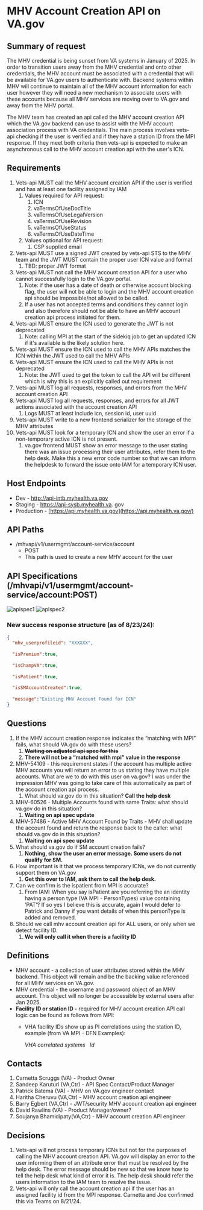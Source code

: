 # MHV Account Creation API on VA.gov

## Summary of request

The MHV credential is being sunset from VA systems in January of 2025. In order to transition users away from the MHV credential and onto other credentials, the MHV account must be associated with a credential that will be available for VA.gov users to authenticate with. Backend systems within MHV will continue to maintain all of the MHV account information for each user however they will need a new mechanism to associate users with these accounts because all MHV services are moving over to VA.gov and away from the MHV portal.

The MHV team has created an api called the MHV account creation API which the VA.gov backend can use to assist with the MHV account association process with VA credentials. The main process involves vets-api checking if the user is verified and if they have a station ID from the MPI response. If they meet both criteria then vets-api is expected to make an asynchronous call to the MHV account creation api with the user's ICN.

## Requirements

1. Vets-api MUST call the MHV account creation API if the user is verified and has at least one facility assigned by IAM
    1. Values required for API request:
        1. ICN
        2. vaTermsOfUseDocTitle
        3. vaTermsOfUseLegalVersion
        4. vaTermsOfUseRevision
        5. vaTermsOfUseStatus
        6. vaTermsOfUseDateTime
    2. Values optional for API request:
        1. CSP supplied email
2. Vets-api MUST use a signed JWT created by vets-api STS to the MHV team and the JWT MUST contain the proper user ICN value and format
    1. TBD: proper JWT format
3. Vets-api MUST not call the MHV account creation API for a user who cannot successfully login to the VA.gov portal.
    1. Note: if the user has a date of death or otherwise account blocking flag, the user will not be able to login and the MHV account creation api should be impossible/not allowed to be called.
    2. If a user has not accepted terms and conditions they cannot login and also therefore should not be able to have an MHV account creation api process initiated for them.
4. Vets-api MUST ensure the ICN used to generate the JWT is not deprecated
    1. Note: calling MPI at the start of the sidekiq job to get an updated ICN if it's available is the likely solution here.
5. Vets-api MUST ensure the ICN used to call the MHV APIs matches the ICN within the JWT used to call the MHV APIs
6. Vets-api MUST ensure the ICN used to call the MHV APIs is not deprecated
    1. Note: the JWT used to get the token to call the API will be different which is why this is an explicitly called out requirement
7. Vets-api MUST log all requests, responses, and errors from the MHV account creation API
8. Vets-api MUST log all requests, responses, and errors for all JWT actions associated with the account creation API
    1. Logs MUST at least include icn, session id, user uuid
9. Vets-api MUST write to a new frontend serializer for the storage of the MHV attributes
10. Vets-api MUST look for a temporary ICN and show the user an error if a non-temporary active ICN is not present.
    1. va.gov frontend MUST show an error message to the user stating there was an issue processing their user attributes, refer them to the help desk. Make this a new error code number so that we can inform the helpdesk to forward the issue onto IAM for a temporary ICN user.

## Host Endpoints

- Dev - http://api-intb.myhealth.va.gov
- Staging - https://api-sysb.myhealth.va. gov
- Production - [https://api.myhealth.va.gov](https://api.myhealth.va.gov/)

## API Paths

- /mhvapi/v1/usermgmt/account-service/account
    - POST
    - This path is used to create a new MHV account for the user

## API Specifications (/mhvapi/v1/usermgmt/account-service/account:POST)

![apispec1](https://github.com/user-attachments/assets/9625fba7-20cc-4fe0-bd8a-4024a9e9ac09)
![apispec2](https://github.com/user-attachments/assets/e6bb45f0-97b6-41b4-ab0d-4a2c5e8e3d9d)

### New success response structure (as of 8/23/24):
``` json
{
  "mhv_userprofileid": "XXXXXX",
  
  "isPremium":true,
  
  "isChampVA":true,
  
  "isPatient":true,
  
  "isSMAccountCreated":true,
  
  "message":"Existing MHV Account Found for ICN"
}
```
## Questions

1. If the MHV account creation response indicates the “matching with MPI” fails, what should VA.gov do with these users?
    1. **~~Waiting on adjusted api spec for this~~**
    2. **There will not be a “matched with mpi” value in the response**
2. MHV-54109 - this requirement states if the account has multiple active MHV accounts you will return an error to us stating they have multiple accounts. What are we to do with this user on va.gov? I was under the impression MHV was going to take care of this automatically as part of the account creation api process.
    1. What should va.gov do in this situation? **Call the help desk**
3. MHV-60526 - Multiple Accounts found with same Traits: what should va.gov do in this situation?
    1. **Waiting on api spec update**
4. MHV-57486 - Active MHV Account Found by Traits - MHV shall update the account found and return the response back to the caller: what should va.gov do in this situation?
    1. **Waiting on api spec update**
5. What should va.gov do if SM account creation fails?
    1. **Nothing, show the user an error message. Some users do not qualify for SM.**
6. How important is it that we process temporary ICNs, we do not currently support them on VA.gov
    1. **Get this over to IAM, ask them to call the help desk.**
7. Can we confirm is the ispatient from MPI is accurate?
    1. From IAM: When you say isPatient are you referring the an identity having a person type (VA MPI - PersonTypes) value containing ‘PAT’? If so yes I believe this is accurate, again I would defer to Patrick and Danny if you want details of when this personType is added and removed.
8. Should we call mhv account creation api for ALL users, or only when we detect facility ID.
    1. **We will only call it when there is a facility ID**

## Definitions

- MHV account - a collection of user attributes stored within the MHV backend. This object will remain and be the backing value referenced for all MHV services on VA.gov.
- MHV credential - the username and password object of an MHV account. This object will no longer be accessible by external users after Jan 2025.
- **Facility ID or station ID -** required for MHV account creation API call logic can be found as follows from MPI:
    - VHA facility IDs show up as PI correlations using the station ID, example (from VA MPI - DFN Examples):
        
        *VHA correlated systems   Id <id root=“2.16.840.1.113883.4.349” extension=“123456^PI^station#OfVHASystem^USVHA”/>*
        

## Contacts

1. Carnetta Scruggs (VA) - Product Owner
2. Sandeep Karuturi (VA,Ctr) - API Spec Contact/Product Manager
3. Patrick Batema (VA) - MHV on VA.gov engineer contact
4. Haritha Cheruvu (VA,Ctr) - MHV account creation api engineer
5. Barry Egbert (VA,Ctr) - JWT/security MHV account creation api engineer
6. David Rawlins (VA) - Product Manager/owner?
7. Soujanya Bhamidipaty(VA,Ctr) - MHV account creation API engineer

## Decisions

1. Vets-api will not process temporary ICNs but not for the purposes of calling the MHV account creation API. VA.gov will display an error to the user informing them of an attribute error that must be resolved by the help desk. The error message should be new so that we know how to tell the help desk what kind of error it is. The help desk should refer the users information to the IAM team to resolve the issue.
2. Vets-api will only call the account creation api if the user has an assigned facility id from the MPI response. Carnetta and Joe confirmed this via Teams on 8/21/24.
